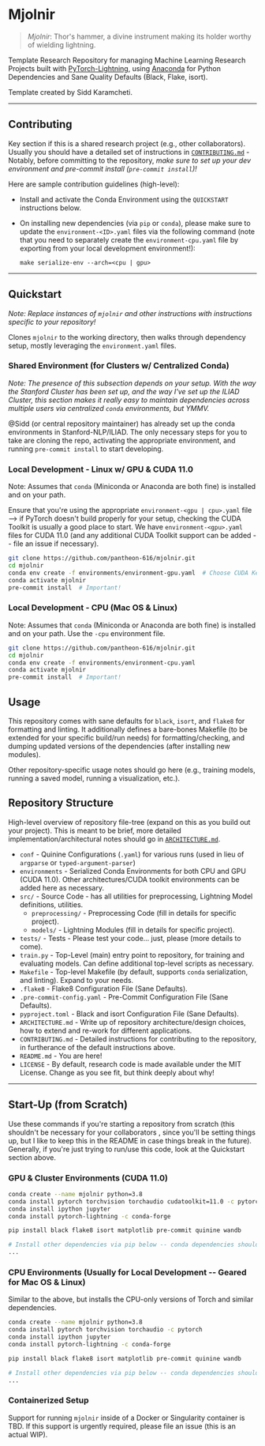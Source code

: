 # Mjolnir

> *Mjolnir*: Thor's hammer, a divine instrument making its holder worthy of wielding lightning.

Template Research Repository for managing Machine Learning Research Projects built with
[PyTorch-Lightning](https://pytorch-lightning.readthedocs.io/en/latest/), using [Anaconda](https://www.anaconda.com/)
for Python Dependencies and Sane Quality Defaults (Black, Flake, isort).

Template created by Sidd Karamcheti.

---

## Contributing

Key section if this is a shared research project (e.g., other collaborators). Usually you should have a detailed set
of instructions in [`CONTRIBUTING.md`](./CONTRIBUTING.md) - Notably, before committing to the repository, *make
sure to set up your dev environment and pre-commit install (`pre-commit install`)!*

Here are sample contribution guidelines (high-level):

+ Install and activate the Conda Environment using the `QUICKSTART` instructions below.

+ On installing new dependencies (via `pip` or `conda`), please make sure to update the `environment-<ID>.yaml` files
via the following command (note that you need to separately create the `environment-cpu.yaml` file by exporting from
your local development environment!):

  `make serialize-env --arch=<cpu | gpu>`

---

## Quickstart

*Note: Replace instances of `mjolnir` and other instructions with instructions specific to your repository!*

Clones `mjolnir` to the working directory, then walks through dependency setup, mostly leveraging the
`environment.yaml` files.

### Shared Environment (for Clusters w/ Centralized Conda)

*Note: The presence of this subsection depends on your setup. With the way the Stanford Cluster has been set up, and
the way I've set up the ILIAD Cluster, this section makes it really easy to maintain dependencies across multiple
users via centralized `conda` environments, but YMMV.*

@Sidd (or central repository maintainer) has already set up the conda environments in Stanford-NLP/ILIAD. The only
necessary steps for you to take are cloning the repo, activating the appropriate environment, and running
`pre-commit install` to start developing.

### Local Development - Linux w/ GPU & CUDA 11.0

Note: Assumes that `conda` (Miniconda or Anaconda are both fine) is installed and on your path.

Ensure that you're using the appropriate `environment-<gpu | cpu>.yaml` file --> if PyTorch doesn't build properly for
your setup, checking the CUDA Toolkit is usually a good place to start. We have `environment-<gpu>.yaml` files for CUDA
11.0 (and any additional CUDA Toolkit support can be added -- file an issue if necessary).

```bash
git clone https://github.com/pantheon-616/mjolnir.git
cd mjolnir
conda env create -f environments/environment-gpu.yaml  # Choose CUDA Kernel based on Hardware - by default used 11.0!
conda activate mjolnir
pre-commit install  # Important!
```

### Local Development - CPU (Mac OS & Linux)

Note: Assumes that `conda` (Miniconda or Anaconda are both fine) is installed and on your path. Use the `-cpu`
environment file.

```bash
git clone https://github.com/pantheon-616/mjolnir.git
cd mjolnir
conda env create -f environments/environment-cpu.yaml
conda activate mjolnir
pre-commit install  # Important!
```

## Usage

This repository comes with sane defaults for `black`, `isort`, and `flake8` for formatting and linting. It additionally
defines a bare-bones Makefile (to be extended for your specific build/run needs) for formatting/checking, and dumping
updated versions of the dependencies (after installing new modules).

Other repository-specific usage notes should go here (e.g., training models, running a saved model, running a
visualization, etc.).

## Repository Structure

High-level overview of repository file-tree (expand on this as you build out your project). This is meant to be brief,
more detailed implementation/architectural notes should go in [`ARCHITECTURE.md`](./ARCHITECTURE.md).

+ `conf` - Quinine Configurations (`.yaml`) for various runs (used in lieu of `argparse` or `typed-argument-parser`)
+ `environments` - Serialized Conda Environments for both CPU and GPU (CUDA 11.0). Other architectures/CUDA toolkit
environments can be added here as necessary.
+ `src/` - Source Code - has all utilities for preprocessing, Lightning Model definitions, utilities.
    + `preprocessing/` - Preprocessing Code (fill in details for specific project).
    + `models/` - Lightning Modules (fill in details for specific project).
+ `tests/` - Tests - Please test your code... just, please (more details to come).
+ `train.py` - Top-Level (main) entry point to repository, for training and evaluating models. Can define additional
top-level scripts as necessary.
+ `Makefile` - Top-level Makefile (by default, supports `conda` serialization, and linting). Expand to your needs.
+ `.flake8` - Flake8 Configuration File (Sane Defaults).
+ `.pre-commit-config.yaml` - Pre-Commit Configuration File (Sane Defaults).
+ `pyproject.toml` - Black and isort Configuration File (Sane Defaults).
+ `ARCHITECTURE.md` - Write up of repository architecture/design choices, how to extend and re-work for different
applications.
+ `CONTRIBUTING.md` - Detailed instructions for contributing to the repository, in furtherance of the default
instructions above.
+ `README.md` - You are here!
+ `LICENSE` - By default, research code is made available under the MIT License. Change as you see fit, but think
deeply about why!

---

## Start-Up (from Scratch)

Use these commands if you're starting a repository from scratch (this shouldn't be necessary for your collaborators
, since you'll be setting things up, but I like to keep this in the README in case things break in the future).
Generally, if you're just trying to run/use this code, look at the Quickstart section above.

### GPU & Cluster Environments (CUDA 11.0)

```bash
conda create --name mjolnir python=3.8
conda install pytorch torchvision torchaudio cudatoolkit=11.0 -c pytorch   # CUDA=11.0 on most of Cluster!
conda install ipython jupyter
conda install pytorch-lightning -c conda-forge

pip install black flake8 isort matplotlib pre-commit quinine wandb

# Install other dependencies via pip below -- conda dependencies should be added above (always conda before pip!)
...
```

### CPU Environments (Usually for Local Development -- Geared for Mac OS & Linux)

Similar to the above, but installs the CPU-only versions of Torch and similar dependencies.

```bash
conda create --name mjolnir python=3.8
conda install pytorch torchvision torchaudio -c pytorch
conda install ipython jupyter
conda install pytorch-lightning -c conda-forge

pip install black flake8 isort matplotlib pre-commit quinine wandb

# Install other dependencies via pip below -- conda dependencies should be added above (always conda before pip!)
...
```

### Containerized Setup

Support for running `mjolnir` inside of a Docker or Singularity container is TBD. If this support is urgently required,
please file an issue (this is an actual WIP).
